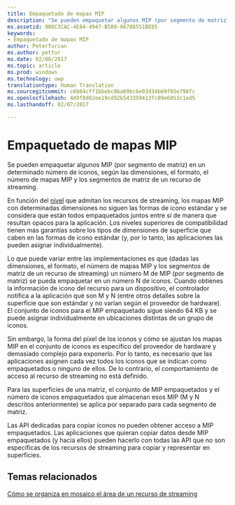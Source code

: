 ```yaml
---
title: Empaquetado de mapas MIP
description: "Se pueden empaquetar algunos MIP (por segmento de matriz) en un determinado número de iconos, según las dimensiones, el formato, el número de mapas MIP y los segmentos de matriz de un recurso de streaming."
ms.assetid: 906C3CAC-4E84-4947-B508-06788551BE85
keywords:
- Empaquetado de mapas MIP
author: PeterTurcan
ms.author: pettur
ms.date: 02/08/2017
ms.topic: article
ms.prod: windows
ms.technology: uwp
translationtype: Human Translation
ms.sourcegitcommit: c6b64cff1bbebc8ba69bc6e03d34b69f85e798fc
ms.openlocfilehash: 4d9f8d62ee19cd92b543359413fc09e6053c1ed5
ms.lasthandoff: 02/07/2017

---
```


# <a name="mipmap-packing"></a>Empaquetado de mapas MIP


Se pueden empaquetar algunos MIP (por segmento de matriz) en un determinado número de iconos, según las dimensiones, el formato, el número de mapas MIP y los segmentos de matriz de un recurso de streaming.

En función del [nivel](streaming-resources-features-tiers.md) que admitan los recursos de streaming, los mapas MIP con determinadas dimensiones no siguen las formas de icono estándar y se considera que están todos empaquetados juntos entre sí de manera que resultan opacos para la aplicación. Los niveles superiores de compatibilidad tienen más garantías sobre los tipos de dimensiones de superficie que caben en las formas de icono estándar (y, por lo tanto, las aplicaciones las pueden asignar individualmente).

Lo que puede variar entre las implementaciones es que (dadas las dimensiones, el formato, el número de mapas MIP y los segmentos de matriz de un recurso de streaming) un número M de MIP (por segmento de matriz) se pueda empaquetar en un número N de iconos. Cuando obtienes la información de icono del recurso para un dispositivo, el controlador notifica a la aplicación qué son M y N (entre otros detalles sobre la superficie que son estándar y no varían según el proveedor de hardware). El conjunto de iconos para el MIP empaquetado sigue siendo 64 KB y se puede asignar individualmente en ubicaciones distintas de un grupo de iconos.

Sin embargo, la forma del píxel de los iconos y cómo se ajustan los mapas MIP en el conjunto de iconos es específico del proveedor de hardware y demasiado complejo para exponerlo. Por lo tanto, es necesario que las aplicaciones asignen cada vez todos los iconos que se indican como empaquetados o ninguno de ellos. De lo contrario, el comportamiento de acceso al recurso de streaming no está definido.

Para las superficies de una matriz, el conjunto de MIP empaquetados y el número de iconos empaquetados que almacenan esos MIP (M y N descritos anteriormente) se aplica por separado para cada segmento de matriz.

Las API dedicadas para copiar iconos no pueden obtener acceso a MIP empaquetados. Las aplicaciones que quieran copiar datos desde MIP empaquetados (y hacia ellos) pueden hacerlo con todas las API que no son específicas de los recursos de streaming para copiar y representar en superficies.

## <a name="span-idrelated-topicsspanrelated-topics"></a><span id="related-topics"></span>Temas relacionados


[Cómo se organiza en mosaico el área de un recurso de streaming](how-a-streaming-resource-s-area-is-tiled.md)

 

 





